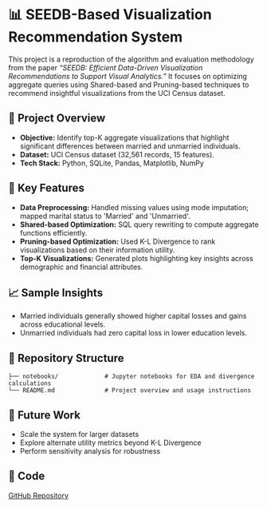 # 📊 SEEDB-Based Visualization Recommendation System

This project is a reproduction of the algorithm and evaluation methodology from the paper *“SEEDB: Efficient Data-Driven Visualization Recommendations to Support Visual Analytics.”* It focuses on optimizing aggregate queries using Shared-based and Pruning-based techniques to recommend insightful visualizations from the UCI Census dataset.

## 🚀 Project Overview
- **Objective:** Identify top-K aggregate visualizations that highlight significant differences between married and unmarried individuals.
- **Dataset:** UCI Census dataset (32,561 records, 15 features).
- **Tech Stack:** Python, SQLite, Pandas, Matplotlib, NumPy

## 🔧 Key Features
- **Data Preprocessing:** Handled missing values using mode imputation; mapped marital status to 'Married' and 'Unmarried'.
- **Shared-based Optimization:** SQL query rewriting to compute aggregate functions efficiently.
- **Pruning-based Optimization:** Used K-L Divergence to rank visualizations based on their information utility.
- **Top-K Visualizations:** Generated plots highlighting key insights across demographic and financial attributes.

## 📈 Sample Insights
- Married individuals generally showed higher capital losses and gains across educational levels.
- Unmarried individuals had zero capital loss in lower education levels.

## 📂 Repository Structure
```
├── notebooks/             # Jupyter notebooks for EDA and divergence calculations
└── README.md              # Project overview and usage instructions
```


## 📌 Future Work
- Scale the system for larger datasets
- Explore alternate utility metrics beyond K-L Divergence
- Perform sensitivity analysis for robustness

## 🔗 Code
[GitHub Repository]((https://github.com/Noshitha/SEEDDB_Visual_Recommendation_System.git))

